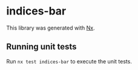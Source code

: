 # indices-bar

This library was generated with [Nx](https://nx.dev).

## Running unit tests

Run `nx test indices-bar` to execute the unit tests.
